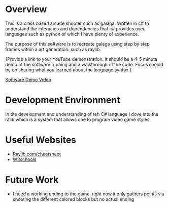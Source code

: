 # Overview

This is a class based arcade shooter such as galaga. Written in c# to understand the interacies and dependencies that c# provides over languages such as python of which I have plenty of experience.

The purpose of this software is to recreate galaga using step by step frames within a art generation. such as raylib. 

{Provide a link to your YouTube demonstration. It should be a 4-5 minute demo of the software running and a walkthrough of the code. Focus should be on sharing what you learned about the language syntax.}

[Software Demo Video](https://youtu.be/C3urjG73kDg)

# Development Environment

In the development and understanding of teh C# language I dove into the ralib which is a system that allows one to program video game styles.

# Useful Websites

- [Raylib.com/cheatsheet](https://www.raylib.com/cheatsheet/cheatsheet.html)
- [W3schools](https://www.w3schools.com/)

# Future Work

- I need a working ending to the game. right now it only gathers points via shooting the different colored blocks but no actual ending
